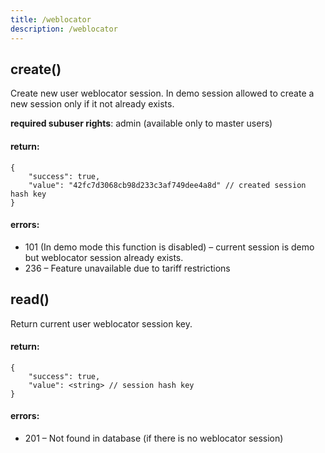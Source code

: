 ```yaml
---
title: /weblocator
description: /weblocator
---
```


## create()

Create new user weblocator session.
In demo session allowed to create a new session only if it not already exists.

**required subuser rights**: admin (available only to master users)

#### return:

    {
        "success": true,
        "value": "42fc7d3068cb98d233c3af749dee4a8d" // created session hash key
    }


#### errors:

*   101 (In demo mode this function is disabled) – current session is demo but weblocator session already exists.
*   236 – Feature unavailable due to tariff restrictions


## read()

Return current user weblocator session key.

#### return:

    {
        "success": true,
        "value": <string> // session hash key
    }


#### errors:

*   201 – Not found in database (if there is no weblocator session)
